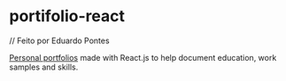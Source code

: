 # portifolio-react
// Feito por Eduardo Pontes

<a href="https://eduardopontes.netlify.app/">Personal portfolios</a> made with React.js to help document education, work samples and skills. 
